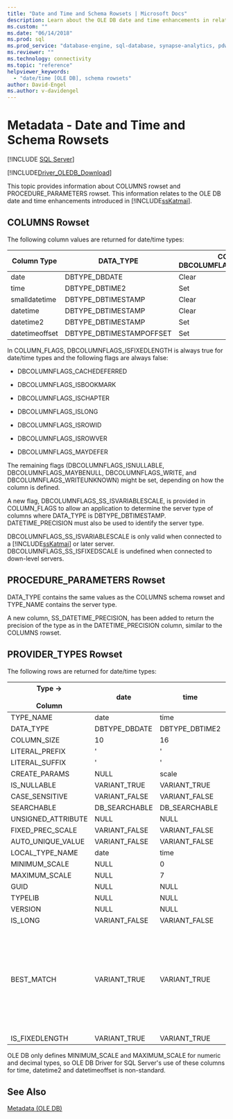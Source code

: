 ```yaml
---
title: "Date and Time and Schema Rowsets | Microsoft Docs"
description: Learn about the OLE DB date and time enhancements in relation to COLUMNS rowset and PROCEDURE_PARAMETERS rowset in OLE DB Driver for SQL Server.
ms.custom: ""
ms.date: "06/14/2018"
ms.prod: sql
ms.prod_service: "database-engine, sql-database, synapse-analytics, pdw"
ms.reviewer: ""
ms.technology: connectivity
ms.topic: "reference"
helpviewer_keywords: 
  - "date/time [OLE DB], schema rowsets"
author: David-Engel
ms.author: v-davidengel
---
```

# Metadata - Date and Time and Schema Rowsets
[!INCLUDE [SQL Server](../../../includes/applies-to-version/sql-asdb-asdbmi-asa-pdw.md)]

[!INCLUDE[Driver_OLEDB_Download](../../../includes/driver_oledb_download.md)]

  This topic provides information about COLUMNS rowset and PROCEDURE_PARAMETERS rowset. This information relates to the OLE DB date and time enhancements introduced in [!INCLUDE[ssKatmai](../../../includes/sskatmai-md.md)].  
  
## COLUMNS Rowset  
 The following column values are returned for date/time types:  
  
|Column Type|DATA_TYPE|COLUMN_FLAGS, DBCOLUMFLAGS_SS_ISVARIABLESCALE|DATETIME_PRECISION|  
|-----------------|----------------|------------------------------------------------------|-------------------------|  
|date|DBTYPE_DBDATE|Clear|0|  
|time|DBTYPE_DBTIME2|Set|0..7|  
|smalldatetime|DBTYPE_DBTIMESTAMP|Clear|0|  
|datetime|DBTYPE_DBTIMESTAMP|Clear|3|  
|datetime2|DBTYPE_DBTIMESTAMP|Set|0..7|  
|datetimeoffset|DBTYPE_DBTIMESTAMPOFFSET|Set|0..7|  
  
 In COLUMN_FLAGS, DBCOLUMNFLAGS_ISFIXEDLENGTH is always true for date/time types and the following flags are always false:  
  
-   DBCOLUMNFLAGS_CACHEDEFERRED  
  
-   DBCOLUMNFLAGS_ISBOOKMARK  
  
-   DBCOLUMNFLAGS_ISCHAPTER  
  
-   DBCOLUMNFLAGS_ISLONG  
  
-   DBCOLUMNFLAGS_ISROWID  
  
-   DBCOLUMNFLAGS_ISROWVER  
  
-   DBCOLUMNFLAGS_MAYDEFER  
  
 The remaining flags (DBCOLUMNFLAGS_ISNULLABLE, DBCOLUMNFLAGS_MAYBENULL, DBCOLUMNFLAGS_WRITE, and DBCOLUMNFLAGS_WRITEUNKNOWN) might be set, depending on how the column is defined.  
  
 A new flag, DBCOLUMNFLAGS_SS_ISVARIABLESCALE, is provided in COLUMN_FLAGS to allow an application to determine the server type of columns where DATA_TYPE is DBTYPE_DBTIMESTAMP. DATETIME_PRECISION must also be used to identify the server type.  
  
 DBCOLUMNFLAGS_SS_ISVARIABLESCALE is only valid when connected to a [!INCLUDE[ssKatmai](../../../includes/sskatmai-md.md)] or later server. DBCOLUMNFLAGS_SS_ISFIXEDSCALE is undefined when connected to down-level servers.  
  
## PROCEDURE_PARAMETERS Rowset  
 DATA_TYPE contains the same values as the COLUMNS schema rowset and TYPE_NAME contains the server type.  
  
 A new column, SS_DATETIME_PRECISION, has been added to return the precision of the type as in the DATETIME_PRECISION column, similar to the COLUMNS rowset.  
  
## PROVIDER_TYPES Rowset  
 The following rows are returned for date/time types:  
  
|Type -><br /><br /> Column|date|time|smalldatetime|datetime|datetime2|datetimeoffset|  
|--------------------------|----------|----------|-------------------|--------------|---------------|--------------------|  
|TYPE_NAME|date|time|smalldatetime|datetime|datetime2|datetimeoffset|  
|DATA_TYPE|DBTYPE_DBDATE|DBTYPE_DBTIME2|DBTYPE_DBTIMESTAMP|DBTYPE_DBTIMESTAMP|DBTYPE_DBTIMESTAMP|DBTYPE_DBTIMESTAMPOFFSET|  
|COLUMN_SIZE|10|16|16|23|27|34|  
|LITERAL_PREFIX|'|'|'|'|'|'|  
|LITERAL_SUFFIX|'|'|'|'|'|'|  
|CREATE_PARAMS|NULL|scale|NULL|NULL|scale|scale|  
|IS_NULLABLE|VARIANT_TRUE|VARIANT_TRUE|VARIANT_TRUE|VARIANT_TRUE|VARIANT_TRUE|VARIANT_TRUE|  
|CASE_SENSITIVE|VARIANT_FALSE|VARIANT_FALSE|VARIANT_FALSE|VARIANT_FALSE|VARIANT_FALSE|VARIANT_FALSE|  
|SEARCHABLE|DB_SEARCHABLE|DB_SEARCHABLE|DB_SEARCHABLE|DB_SEARCHABLE|DB_SEARCHABLE|DB_SEARCHABLE|  
|UNSIGNED_ATTRIBUTE|NULL|NULL|NULL|NULL|NULL|NULL|  
|FIXED_PREC_SCALE|VARIANT_FALSE|VARIANT_FALSE|VARIANT_FALSE|VARIANT_FALSE|VARIANT_FALSE|VARIANT_FALSE|  
|AUTO_UNIQUE_VALUE|VARIANT_FALSE|VARIANT_FALSE|VARIANT_FALSE|VARIANT_FALSE|VARIANT_FALSE|VARIANT_FALSE|  
|LOCAL_TYPE_NAME|date|time|smalldatetime|datetime|datetime2|datetimeoffset|  
|MINIMUM_SCALE|NULL|0|NULL|NULL|0|0|  
|MAXIMUM_SCALE|NULL|7|NULL|NULL|7|7|  
|GUID|NULL|NULL|NULL|NULL|NULL|NULL|  
|TYPELIB|NULL|NULL|NULL|NULL|NULL|NULL|  
|VERSION|NULL|NULL|NULL|NULL|NULL|NULL|  
|IS_LONG|VARIANT_FALSE|VARIANT_FALSE|VARIANT_FALSE|VARIANT_FALSE|VARIANT_FALSE|VARIANT_FALSE|  
|BEST_MATCH|VARIANT_TRUE|VARIANT_TRUE|VARIANT_TRUE|VARIANT_TRUE unless one of the following is true:<br /><br /> Is client connected to a down-level server.<br /><br /> The data type compatibility connection property specifies a compatibility level that equals 80.|VARIANT_TRUE unless one of the following is true:<br /><br /> Is client connected to a down-level server.<br /><br /> The data type compatibility connection property specifies a compatibility level that equals 80.|VARIANT_TRUE|  
|IS_FIXEDLENGTH|VARIANT_TRUE|VARIANT_TRUE|VARIANT_TRUE|VARIANT_TRUE|VARIANT_TRUE|VARIANT_TRUE|  
  
 OLE DB only defines MINIMUM_SCALE and MAXIMUM_SCALE for numeric and decimal types, so OLE DB Driver for SQL Server's use of these columns for time, datetime2 and datetimeoffset is non-standard.  
  
## See Also  
 [Metadata &#40;OLE DB&#41;](../../oledb/ole-db-date-time/metadata-parameter-and-rowset.md)  
  
  
